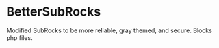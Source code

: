 # BetterSubRocks
 Modified SubRocks to be more reliable, gray themed, and secure. Blocks php files.
